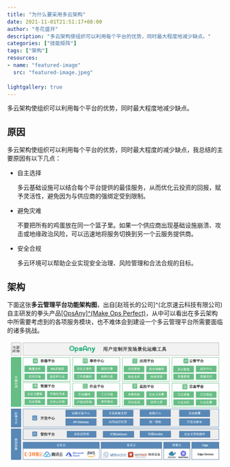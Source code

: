 ```yaml
---
title: "为什么要采用多云架构"
date: 2021-11-01T21:51:17+08:00
author: "冬花盛开"
description: "多云架构使组织可以利用每个平台的优势，同时最大程度地减少缺点。"
categories: ["技能矩阵"]
tags: ["架构"]
resources:
- name: "featured-image"
  src: "featured-image.jpeg"

lightgallery: true
---
```


多云架构使组织可以利用每个平台的优势，同时最大程度地减少缺点。

<!--more-->

## 原因

多云架构使组织可以利用每个平台的优势，同时最大程度的减少缺点，我总结的主要原因有以下几点：

+ 自主选择

  多云基础设施可以结合每个平台提供的最佳服务，从而优化云投资的回报，赋予灵活性，避免因为与供应商的强绑定受到限制。

+ 避免灾难

  不要把所有的鸡蛋放在同一个篮子里。如果一个供应商出现基础设施崩溃、攻击或地缘政治风险，可以迅速地将服务切换到另一个云服务提供商。

+ 安全合规
  
  多云环境可以帮助企业实现安全治理、风险管理和合法合规的目标。

## 架构

下面这张**多云管理平台功能架构图**，出自[赵班长的公司]^(北京速云科技有限公司)自主研发的拳头产品[[OpsAny]^(Make Ops Perfect)](https://www.opsany.com)，从中可以看出在多云架构中所需要考虑到的各项服务模块，也不难体会到建设一个多云管理平台所需要面临的诸多挑战。

![multicloud_platform](multicloud_platform_cn.png)